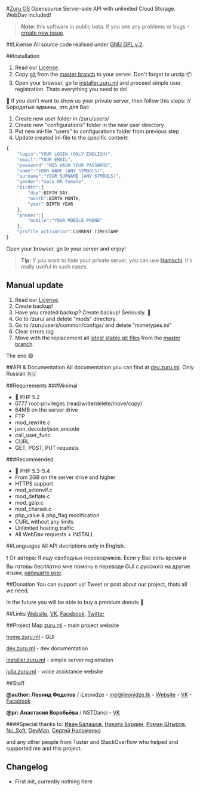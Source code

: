 #[Zuru OS](https://zuru.ml)
Opensource Server-side API with unlimited Cloud Storage. WebDav included!

> **Note:**  this software in public beta. If you see any problems or bugs - [create new issue](https://github.com/ZuruTeam/Zuru/issues/new).

##License <a name="license"></a>
All source code realised under [GNU GPL v.2](https://github.com/ZuruTeam/Zuru/blob/master/LICENSE).

##Installation <a name="installation"></a>
1. Read our [License](#license).
2. Copy [git](https://github.com/ZuruTeam/Zuru/archive/master.zip) from the [master branch](https://github.com/ZuruTeam/Zuru/tree/master) to your server. Don't forget to unzip :package:
3. Open your browser, go to [installer.zuru.ml](https://installer.zuru.ml) and proceed simple user registration. Thats everything you need to do!

:wrench: If you don't want to show us your private server, then follow this steps: // Бородатые админы, это для Вас

1. Create new user folder in /zuru/users/
2. Create new "configurations" folder in the new user directory
3. Put new ini-file "users" to configurations folder from previous step
4. Update created ini-file to the specific content:
```javascript
{
	"login":"YOUR LOGIN (ONLY ENGLISH)",
	"email":"YOUR EMAIL",
	"password":"MD5 HASH YOUR PASSWORD",
	"name":"YOUR NAME (ANY SYMBOLS)",
	"surname":"YOUR SURNAME (ANY SYMBOLS)",
	"gender":"male OR female",
	"birdth":{
		"day":BIRTH DAY,
		"month":BIRTH MONTH,
		"year":BIRTH YEAR
	},
	"phones":{
		"mobile":"YOUR MOBILE PHONE"
	},
	"profile_activation":CURRENT TIMESTAMP
}
```
Open your browser, go to your server and enjoy!

> **Tip:** If you want to hide your private server, you can use [Hamachi](https://secure.logmein.com/RU/products/hamachi/download.aspx). It's really useful in such cases.

## Manual update
1. Read our [License](#license).
2. Create backup!
3. Have you created backup? Create backup! Seriously. :triumph:
4. Go to /zuru/ and delete "mods" directory.
5. Go to /zuru/users/common/configs/ and delete "mimetypes.ini"
6. Clear errors.log
7. Move with the replacement all [latest stable git files](https://github.com/ZuruTeam/Zuru/archive/master.zip) from the [master branch](https://github.com/ZuruTeam/Zuru/tree/master).

The end :smile:

##API & Documentation
All documentation you can find at [dev.zuru.ml](http://dev.zuru.ml). Only Russian :ru:

##Requirements
###Minimal
- :elephant: PHP 5.2
- 0777 root-privileges (read/write/delete/move/copy)
- 64MB on the server drive
- FTP
- mod_rewrite.c
- json_decode/json_encode
- call_user_func
- CURL
- GET, POST, PUT requests

###Recommended
- :elephant: PHP 5.3-5.4
- From 2GB on the server drive and higher
- HTTPS support
- mod_setenvif.c
- mod_deflate.c
- mod_gzip.c
- mod_charset.c
- php_value & php_flag modification
- CURL without any limits
- Unlimited hosting traffic
- All WebDav requests + INSTALL

##Languages
All API decriptions only in English.

:exclamation: От автора: Я ищу свободных переводчиков. Если у Вас есть время и Вы готовы бесплатно мне помочь в переводе GUI с русского на другие языки, [напишите мне](#ileonidze).

##Donation
You can support us! Tweet or post about our project, thats all we need.

In the future you will be able to buy a premium donuts :doughnut:

##Links
[Website](https://zuru.ml), [VK](https://vk.com/zuru_official), [Facebook](https://www.facebook.com/zuru.ml), [Twitter](https://twitter.com/ZuruTeam)

##Project Map
[zuru.ml](https://zuru.ml) - main project website

[home.zuru.ml](https://home.zuru.ml) - GUI

[dev.zuru.ml](https://dev.zuru.ml) - dev documentation

[installer.zuru.ml](https://installer.zuru.ml) - simple server registration

[julia.zuru.ml](https://julia.zuru.ml) - voice assistance website

##Staff

**@author: Леонид Федотов** / iLeonidze - <me@ileonidze.tk> - [Website](https://ileonidze.tk) - [VK](https://vk.com/ileonidze) - [Facebook](https://www.facebook.com/ileonidze) <a name="ileonidze"></a>

**@pr: Анастасия Воробьёва** / NSTDanci - [VK](https://vk.com/nstdanci) <a name="nstdanci"></a>

####Special thanks to:
[Иван Балашов](https://vk.com/ivanparadox), [Никита Бурдин](https://vk.com/burdinn), [Роман Штыров](https://vk.com/id64479862), [Nc_Soft](mailto:intaspace@gmail.com), [DevMan](https://toster.ru/user/DevMan), [Сергей Наломенко](http://nalomenko.com/)

and any other people from Toster and StackOverflow who helped and supported me and this project.

## Changelog
- First init, currently nothing here
